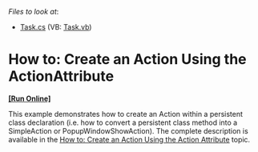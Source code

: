 <!-- default file list -->
*Files to look at*:

* [Task.cs](./CS/ActionAttributeExample.Module/BusinessObjects/Task.cs) (VB: [Task.vb](./VB/ActionAttributeExample.Module/BusinessObjects/Task.vb))
<!-- default file list end -->
# How to: Create an Action Using the ActionAttribute
<!-- run online -->
**[[Run Online]](https://codecentral.devexpress.com/e3884)**
<!-- run online end -->


<p>This example demonstrates how to create an Action within a persistent class declaration (i.e. how to convert a persistent class method into a SimpleAction or PopupWindowShowAction). The complete description is available in the <a href="http://help.devexpress.com/#Xaf/CustomDocument2619"><u>How to: Create an Action Using the Action Attribute</u></a> topic.</p>

<br/>


